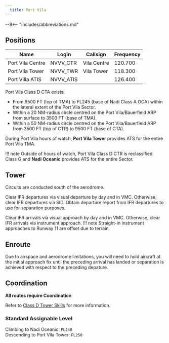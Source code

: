 ```yaml
---
  title: Port Vila
---
```


--8<-- "includes/abbreviations.md"

## Positions

| Name                    | Login     | Callsign         | Frequency |
| ----------------------- | --------- | ---------------- | --------- |
| Port Vila Centre	| NVVV_CTR	| Vila Centre| 	120.700| 
| Port Vila Tower	| NVVV_TWR	| Vila Tower	| 118.300| 
| Port Villa ATIS	| NVVV_ATIS	 	| | 126.400| 


Port Vila Class D CTA exists:  
- From 9500 FT (top of TMA) to FL245 (base of Nadi Class A OCA) within the lateral extent of the Port Vila Sector.  
- Within a 20 NM-radius circle centred on the Port Vila/Bauerfield ARP from surface to 3500 FT (base of TMA).  
- Within a 50 NM-radius circle centred on the Port Vila/Bauerfield ARP from 3500 FT (top of CTR) to 9500 FT (base of CTA).  

During Port Vila hours of watch, **Port Vila Tower** provides ATS for the entire Port Vila TMA. 

!!! note
    Outside of hours of watch, Port Vila Class D CTR is reclassified Class G and **Nadi Oceanic** provides ATS for the entire Sector.  

## Tower

Circuits are conducted south of the aerodrome.  

Clear IFR departures via visual departure by day and in VMC. Otherwise, clear IFR departures via SID.
Obtain departure report from IFR departures to use for separation purposes.

Clear IFR arrivals via visual approach by day and in VMC. Otherwise, clear IFR arrivals via instrument approach.
!!! note 
    Straight-in instrument approaches to Runway 11 are offset due to terrain.

## Enroute

Due to airspace and aerodrome limitations, you will need to hold aircraft at the initial approach fix until the preceding arrival has landed or separation is achieved with respect to the preceding depature.

## Coordination

**All routes require Coordination**

Refer to [Class D Tower Skills](../../controller-skills/classdtwr) for more information.

### Standard Assignable Level
Climbing to Nadi Oceanic: `FL240`  
Descending to Port Vila Tower: `FL250`  